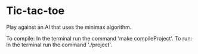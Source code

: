 # Tic-tac-toe
Play against an AI that uses the minimax algorithm.

To compile: In the terminal run the command 'make compileProject'.
To run: In the terminal run the command './project'.
